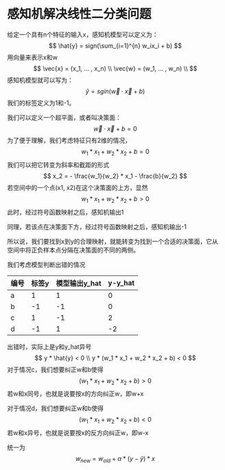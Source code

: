 # 感知机解决线性二分类问题

给定一个具有n个特征的输入x，感知机模型可以定义为：
$$
\hat{y} = sign(\sum_{i=1}^{n} w_ix_i + b)
$$
用向量来表示x和w
$$
\vec{x} = (x_1, ... , x_n)  \\
\vec{w} = (w_1, ... , w_n)  \\
$$
感知机模型就可以写为：
$$
\hat{y} = sgin(\vec{w} \cdot \vec{x} + b)
$$
我们的标签定义为1和-1。

我们可以定义一个超平面，或者叫决策面：
$$
\vec{w} \cdot \vec{x} + b = 0
$$
为了便于理解，我们考虑特征只有2维的情况，
$$
w_1 * x_1 + w_2 * x_2 + b = 0
$$
我们可以把它转变为斜率和截距的形式
$$
x_2 = - \frac{w_1}{w_2} * x_1 - \frac{b}{w_2}
$$
若空间中的一个点(x1, x2)在这个决策面的上方，显然
$$
w_1 * x_1 + w_2 * x_2 + b > 0
$$
此时，经过符号函数映射之后，感知机输出1

同理，若该点在决策面下方，经过符号函数映射之后，感知机输出-1

所以说，我们要找到x到y的合理映射，就能转变为找到一个合适的决策面，它从空间中将正负样本点分隔在决策面的不同的两侧。

我们考虑模型判断出错的情况

| 编号 | 标签y | 模型输出y_hat | y-y_hat |
| ---- | ----- | ------------- | ------- |
| a    | 1     | 1             | 0       |
| b    | -1    | -1            | 0       |
| c    | 1     | -1            | 2       |
| d    | -1    | 1             | -2      |

出错时，实际上是y和y_hat异号
$$
y * \hat{y} < 0 \\
y * (w_1 * x_1 + w_2 * x_2 + b) < 0
$$
对于情况c，我们想要纠正w和b使得
$$
(w_1 * x_1 + w_2 * x_2 + b) > 0
$$
若w和x同号，也就是说要按x的方向纠正w，即w+x

对于情况d，我们想要纠正w和b使得
$$
(w_1 * x_1 + w_2 * x_2 + b) < 0
$$
若w和x异号，也就是说要按x的反方向纠正w，即w-x

统一为
$$
w_{new} = w_{old} + \alpha * (y- \hat{y}) * x
$$
